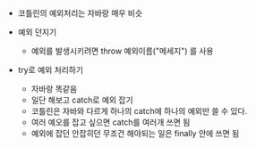 - 코틀린의 예외처리는 자바랑 매우 비슷

- 예외 던지기
	- 예외를 발생시키려면 throw 예외이름("메세지") 를 사용

- try로 예외 처리하기
	- 자바랑 똑같음
	- 일단 해보고 catch로 예외 잡기
	- 코틀린은 자바와 다르게 하나의 catch에 하나의 예외만 쓸 수 있다.
	- 여러 예오를 잡고 싶으면 catch를 여러개 쓰면 됨
	- 예외에 잡던 안잡히던 무조건 해야되는 일은 finally 안에 쓰면 됨
